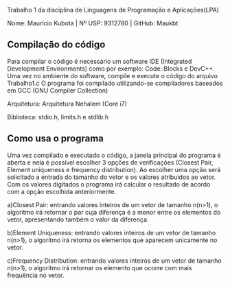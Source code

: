 Trabalho 1 da disciplina de Linguagens de Programação e Aplicações(LPA)

Nome:   Maurício Kubota | Nº USP: 9312780 | GitHub: Maukbt 

Compilação do código 
--------------------------------------------------------
Para compilar o código é necessário um software IDE
(Integrated Development Environments) como por exemplo:
Code::Blocks e DevC++. Uma vez no ambiente do software,
compile e execute o código do arquivo Trabalho1.c
O programa foi compilado utilizando-se compiladores 
baseados em GCC (GNU Compiler Collection)

Arquitetura: Arquitetura Nehalem (Core i7)

Biblioteca: stdio.h, limits.h e stdlib.h

Como usa o programa  
--------------------------------------------------------
Uma vez compilado e executado o código, a janela principal
do programa é aberta e nela é possível escolher 3 opções de
verificações (Closest Pair, Element uniqueness e frequency distribution).
Ao escolher uma opção será solicitado a entrada do tamanho do vetor e 
os valores atribuidos ao vetor. Com os valores digitados o programa
irá calcular o resultado de acordo com a opção escolhida anteriormente.

a)Closest Pair: entrando valores inteiros de um vetor de tamanho n(n>1),
  		o algoritmo irá retornar o par cuja diferença é a menor
		entre os elementos do vetor, apresentando também o valor
		da diferença.

b)Element Uniqueness: entrando valores inteiros de um vetor de tamanho n(n>1),
		      o algoritmo irá retorna os elementos que aparecem
		      unicamente no vetor.

c)Frequency Distribution: entrando valores inteiros de um vetor de tamanho n(n>1),
			  o algoritmo irá retornar os elemento que ocorre com mais
			  frequência no vetor.
